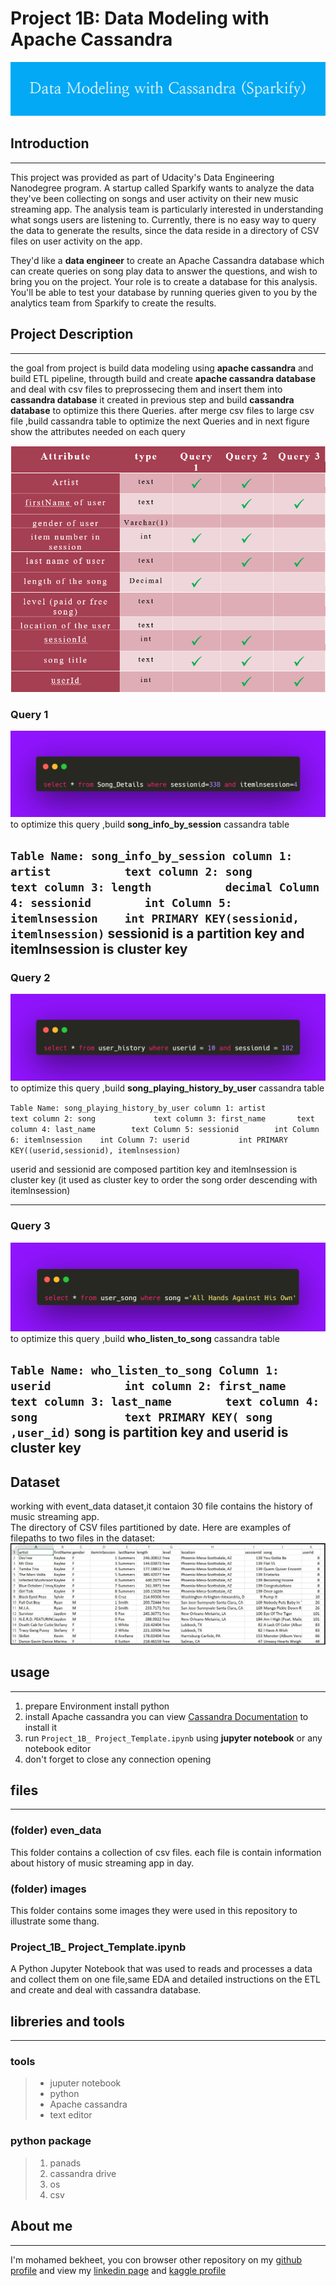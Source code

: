 # Project 1B: Data Modeling with Apache Cassandra 
![](images/Data_Modeling_with_Cassandra_(Sparkify).png)

## Introduction
---
This project was provided as part of Udacity's Data Engineering Nanodegree program.
A startup called Sparkify wants to analyze the data they've been collecting on songs and user activity on their new music streaming app. The analysis team is particularly interested in understanding what songs users are listening to. Currently, there is no easy way to query the data to generate the results, since the data reside in a directory of CSV files on user activity on the app.

They'd like a __data engineer__ to create an Apache Cassandra database which can create queries on song play data to answer the questions, and wish to bring you on the project. Your role is to create a database for this analysis. You'll be able to test your database by running queries given to you by the analytics team from Sparkify to create the results.

## Project Description
---
the goal from project is build data modeling using **apache cassandra** and build ETL pipeline, througth build and create **apache cassandra database** and deal with csv files to preprossecing them and insert them into **cassandra database** it created in previous step and build **cassandra database** to optimize this there Queries.
after merge csv files to large csv file ,build cassandra table to optimize the next Queries and in next figure show the attributes needed on each query

![](images/Capture.PNG)

### Query 1
![](images/carbon.png)
to optimize this query ,build **song_info_by_session** cassandra table

`Table Name: song_info_by_session
column 1: artist           text
column 2: song             text
column 3: length           decimal
Column 4: sessionid        int
Column 5: itemlnsession    int
PRIMARY KEY(sessionid, itemlnsession)`
sessionid is a partition key and itemlnsession is cluster key
---

### Query 2
![](images/carbon2.png)
to optimize this query ,build **song_playing_history_by_user** cassandra table

 `Table Name: song_playing_history_by_user
column 1: artist           text
column 2: song             text
column 3: first_name       text
column 4: last_name        text
Column 5: sessionid        int
Column 6: itemlnsession    int
Column 7: userid           int
PRIMARY KEY((userid,sessionid), itemlnsession)`

userid and sessionid are composed partition key and itemlnsession is cluster key (it used as cluster key to order the song order descending with itemlnsession)

---
### Query 3
![](images/carbon3.png)
to optimize this query ,build **who_listen_to_song** cassandra table

  `Table Name: who_listen_to_song
Column 1: userid           int
column 2: first_name       text
column 3: last_name        text
column 4: song             text
PRIMARY KEY( song ,user_id)`
song is partition key and userid is cluster key
---
## Dataset 
 working with event_data dataset,it contaion 30 file contains the history of music streaming app.  
  The directory of CSV files partitioned by date. Here are examples of filepaths to two files in the dataset: 
  ![](images/image_event_datafile_new.jpg)

## usage 

---
1. prepare Environment  install python 
2. install Apache cassandra you can view  [Cassandra Documentation](https://cassandra.apache.org/doc/latest/cassandra/getting_started/installing.html) to install it 
3. run ``Project_1B_ Project_Template.ipynb``  using  **jupyter notebook** or any notebook editor 
4. don't forget to close any connection opening 

## files
---
### (folder) even_data
This folder contains a collection of csv files. each file is contain information about history of music streaming app in day.

### (folder) images
This folder contains some images they were used in this repository to illustrate some thang.


### Project_1B_ Project_Template.ipynb
A Python Jupyter Notebook that was used to reads and processes a data and collect them on one file,same EDA and detailed instructions on the ETL and create and deal with cassandra database.


## libreries and tools 
---
### tools

>* juputer notebook 
>* python 
>* Apache cassandra
>* text editor

### python package
>1. panads
>2. cassandra drive
>3. os
>4. csv 


## About me
---
I'm mohamed bekheet, you con browser other repository on my [github profile](https://github.com/mohamedbakhet) and view my [linkedin page](https://www.linkedin.com/in/mohamedbekheet-/) and [kaggle profile](https://www.kaggle.com/mohamedbakhet)